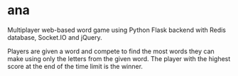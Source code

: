 # ana

Multiplayer web-based word game using Python Flask backend with Redis database, Socket.IO and jQuery.

Players are given a word and compete to find the most words they can make using only the letters from the given word. The player with the highest score at the end of the time limit is the winner.
